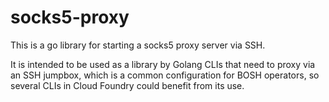 # socks5-proxy
This is a go library for starting a socks5 proxy server via SSH.

It is intended to be used as a library by Golang CLIs that need to proxy via an SSH jumpbox, which is a common configuration for BOSH operators, so several CLIs in Cloud Foundry could benefit from its use.
